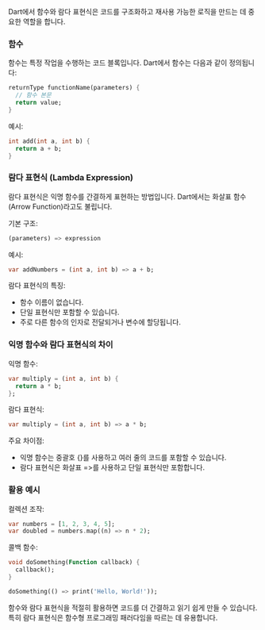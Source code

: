 
Dart에서 함수와 람다 표현식은 코드를 구조화하고 재사용 가능한 로직을 만드는 데 중요한 역할을 합니다.

### 함수

함수는 특정 작업을 수행하는 코드 블록입니다. Dart에서 함수는 다음과 같이 정의됩니다:

```dart
returnType functionName(parameters) {
  // 함수 본문
  return value;
}
```

예시:
```dart
int add(int a, int b) {
  return a + b;
}
```

### 람다 표현식 (Lambda Expression)

람다 표현식은 익명 함수를 간결하게 표현하는 방법입니다. Dart에서는 화살표 함수(Arrow Function)라고도 불립니다.

기본 구조:
```dart
(parameters) => expression
```

예시:
```dart
var addNumbers = (int a, int b) => a + b;
```

람다 표현식의 특징:
- 함수 이름이 없습니다.
- 단일 표현식만 포함할 수 있습니다.
- 주로 다른 함수의 인자로 전달되거나 변수에 할당됩니다.

### 익명 함수와 람다 표현식의 차이

익명 함수:
```dart
var multiply = (int a, int b) {
  return a * b;
};
```

람다 표현식:
```dart
var multiply = (int a, int b) => a * b;
```

주요 차이점:
- 익명 함수는 중괄호 {}를 사용하고 여러 줄의 코드를 포함할 수 있습니다.
- 람다 표현식은 화살표 =>를 사용하고 단일 표현식만 포함합니다.

### 활용 예시

컬렉션 조작:
```dart
var numbers = [1, 2, 3, 4, 5];
var doubled = numbers.map((n) => n * 2);
```

콜백 함수:
```dart
void doSomething(Function callback) {
  callback();
}

doSomething(() => print('Hello, World!'));
```

함수와 람다 표현식을 적절히 활용하면 코드를 더 간결하고 읽기 쉽게 만들 수 있습니다. 특히 람다 표현식은 함수형 프로그래밍 패러다임을 따르는 데 유용합니다.
